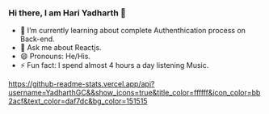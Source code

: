 ### Hi there, I am Hari Yadharth 👋

- 🌱 I’m currently learning about complete Authenthication process on Back-end.
- 💬 Ask me about Reactjs.
- 😄 Pronouns: He/His.
- ⚡ Fun fact: I spend almost 4 hours a day listening Music.

https://github-readme-stats.vercel.app/api?username=YadharthGC&&show_icons=true&title_color=ffffff&icon_color=bb2acf&text_color=daf7dc&bg_color=151515
<!-- - 🔭 I’m currently working on ... -->
<!-- - 👯 I’m looking to collaborate on ... -->
<!-- - 🤔 I’m looking for help with ... -->
<!-- - 📫 How to reach me: ... -->


